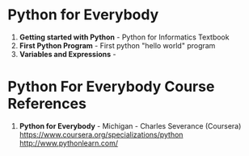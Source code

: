 #  Python for Everybody
1.  **Getting started with Python**  - Python for Informatics Textbook
2.  **First Python Program** - First python "hello world" program
3.  **Variables and Expressions** - 

#  Python For Everybody Course References
1.  **Python for Everybody** - Michigan - Charles Severance (Coursera)   
    https://www.coursera.org/specializations/python  
	http://www.pythonlearn.com/